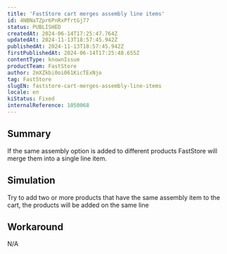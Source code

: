 ```yaml
---
title: 'FastStore cart merges assembly line items'
id: 4NBNaTZpr6PnRxPfrtGj77
status: PUBLISHED
createdAt: 2024-06-14T17:25:47.764Z
updatedAt: 2024-11-13T18:57:45.942Z
publishedAt: 2024-11-13T18:57:45.942Z
firstPublishedAt: 2024-06-14T17:25:48.655Z
contentType: knownIssue
productTeam: FastStore
author: 2mXZkbi0oi061KicTExNjo
tag: FastStore
slugEN: faststore-cart-merges-assembly-line-items
locale: en
kiStatus: Fixed
internalReference: 1050068
---
```


## Summary


If the same assembly option is added to different products FastStore will merge them into a single line item.


##

## Simulation


Try to add two or more products that have the same assembly item to the cart, the products will be added on the same line


##

## Workaround


N/A





